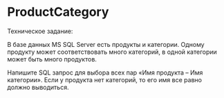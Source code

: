 # ProductCategory

Техническое задание:

В базе данных MS SQL Server есть продукты и категории.
Одному продукту может соответствовать много категорий, в одной категории может быть много продуктов.

Напишите SQL запрос для выбора всех пар «Имя продукта – Имя категории».
Если у продукта нет категорий, то его имя все равно должно выводиться.
